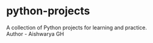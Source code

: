 # python-projects
A collection of Python projects for learning and practice.
<br>
Author - Aishwarya GH

